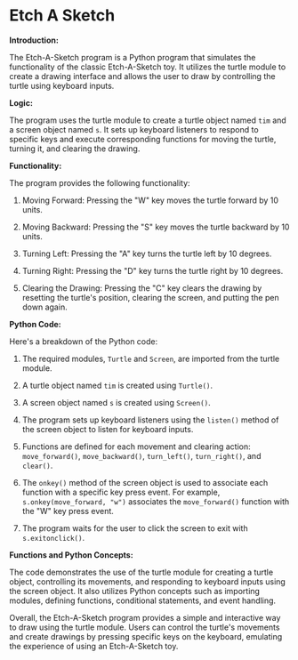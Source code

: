 # Etch A Sketch

**Introduction:**

The Etch-A-Sketch program is a Python program that simulates the functionality of the classic Etch-A-Sketch toy. It utilizes the turtle module to create a drawing interface and allows the user to draw by controlling the turtle using keyboard inputs.

**Logic:**

The program uses the turtle module to create a turtle object named `tim` and a screen object named `s`. It sets up keyboard listeners to respond to specific keys and execute corresponding functions for moving the turtle, turning it, and clearing the drawing.

**Functionality:**

The program provides the following functionality:

1. Moving Forward: Pressing the "W" key moves the turtle forward by 10 units.

2. Moving Backward: Pressing the "S" key moves the turtle backward by 10 units.

3. Turning Left: Pressing the "A" key turns the turtle left by 10 degrees.

4. Turning Right: Pressing the "D" key turns the turtle right by 10 degrees.

5. Clearing the Drawing: Pressing the "C" key clears the drawing by resetting the turtle's position, clearing the screen, and putting the pen down again.

**Python Code:**

Here's a breakdown of the Python code:

1. The required modules, `Turtle` and `Screen`, are imported from the turtle module.

2. A turtle object named `tim` is created using `Turtle()`.

3. A screen object named `s` is created using `Screen()`.

4. The program sets up keyboard listeners using the `listen()` method of the screen object to listen for keyboard inputs.

5. Functions are defined for each movement and clearing action: `move_forward()`, `move_backward()`, `turn_left()`, `turn_right()`, and `clear()`.

6. The `onkey()` method of the screen object is used to associate each function with a specific key press event. For example, `s.onkey(move_forward, "w")` associates the `move_forward()` function with the "W" key press event.

7. The program waits for the user to click the screen to exit with `s.exitonclick()`.

**Functions and Python Concepts:**

The code demonstrates the use of the turtle module for creating a turtle object, controlling its movements, and responding to keyboard inputs using the screen object. It also utilizes Python concepts such as importing modules, defining functions, conditional statements, and event handling.

Overall, the Etch-A-Sketch program provides a simple and interactive way to draw using the turtle module. Users can control the turtle's movements and create drawings by pressing specific keys on the keyboard, emulating the experience of using an Etch-A-Sketch toy.